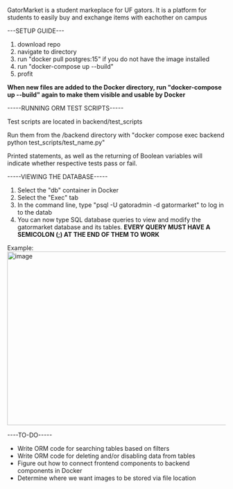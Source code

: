 GatorMarket is a student markeplace for UF gators. It is a platform for students to easily buy and exchange items with eachother on campus 


---SETUP GUIDE---
1. download repo
2. navigate to directory
3. run "docker pull postgres:15" if you do not have the image installed
5. run "docker-compose up --build"
6. profit

**When new files are added to the Docker directory, run "docker-compose up --build" again to make them visible and usable by Docker**



-----RUNNING ORM TEST SCRIPTS-----

Test scripts are located in backend/test_scripts

Run them from the /backend directory with "docker compose exec backend python test_scripts/test_name.py"

Printed statements, as well as the returning of Boolean variables will indicate whether respective tests pass or fail.


-----VIEWING THE DATABASE-----
1. Select the "db" container in Docker
2. Select the "Exec" tab
3. In the command line, type "psql -U gatoradmin -d gatormarket" to log in to the datab
4. You can now type SQL database queries to view and modify the gatormarket database and its tables. **EVERY QUERY MUST HAVE A SEMICOLON (;) AT THE END OF THEM TO WORK**

Example:
<img width="811" height="400" alt="image" src="https://github.com/user-attachments/assets/e12d66ee-50d5-4e47-b7ba-df4ce7a8eb43" />


----TO-DO-----
* Write ORM code for searching tables based on filters
* Write ORM code for deleting and/or disabling data from tables
* Figure out how to connect frontend components to backend components in Docker
* Determine where we want images to be stored via file location
